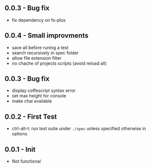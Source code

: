 ## 0.0.3 - Bug fix
* fix dependency on fs-plus
## 0.0.4 - Small improvments
* save all before runing a test
* search recursively in spec folder
* allow file extension filter
* no chache of projects scripts (avoid reload all)
## 0.0.3 - Bug fix
* display coffescript syntax error
* set max height for console
* make chai available
## 0.0.2 - First Test
* ctrl-alt-t: run test suite under `./spec` unless specified otherwise in options
## 0.0.1 - Init
* Not functional
